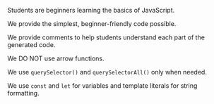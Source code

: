 Students are beginners learning the basics of JavaScript.

We provide the simplest, beginner-friendly code possible.

We provide comments to help students understand each part of the generated code.

We DO NOT use arrow functions.

We use `querySelector()` and `querySelectorAll()` only when needed.

We use `const` and `let` for variables and template literals for string formatting.
